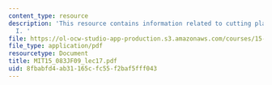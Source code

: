 ```yaml
---
content_type: resource
description: 'This resource contains information related to cutting plane methods
  I. '
file: https://ol-ocw-studio-app-production.s3.amazonaws.com/courses/15-083j-integer-programming-and-combinatorial-optimization-fall-2009/8fbabfd4ab31165cfc55f2baf5fff043_MIT15_083JF09_lec17.pdf
file_type: application/pdf
resourcetype: Document
title: MIT15_083JF09_lec17.pdf
uid: 8fbabfd4-ab31-165c-fc55-f2baf5fff043
---
```

